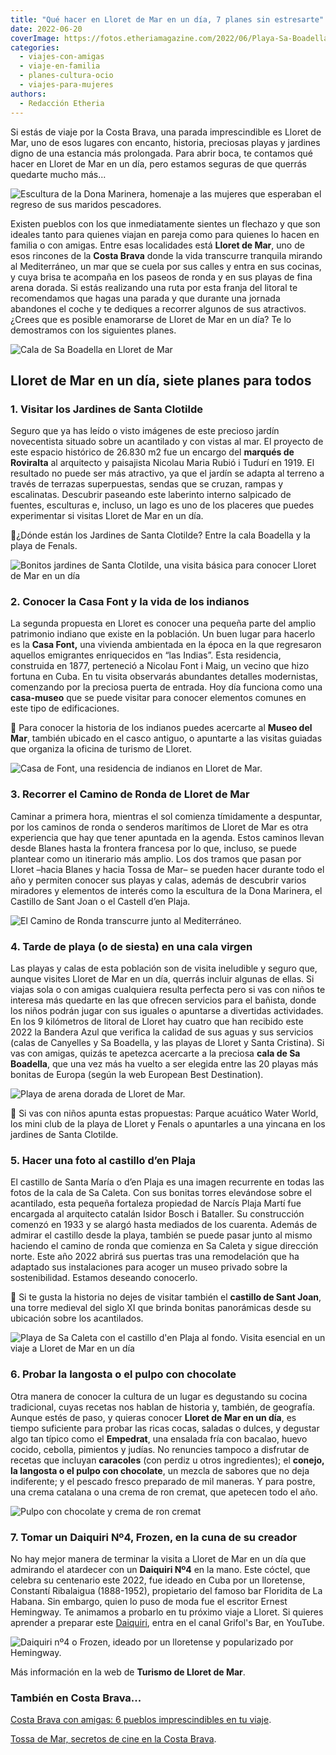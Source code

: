 ```yaml
---
title: "Qué hacer en Lloret de Mar en un día, 7 planes sin estresarte"
date: 2022-06-20
coverImage: https://fotos.etheriamagazine.com/2022/06/Playa-Sa-Boadella-lloret.jpg
categories: 
  - viajes-con-amigas
  - viaje-en-familia
  - planes-cultura-ocio
  - viajes-para-mujeres
authors: 
  - Redacción Etheria
---
```


Si estás de viaje por la Costa Brava, una parada imprescindible es Lloret de Mar, uno de esos lugares con encanto, historia, preciosas playas y jardines digno de una estancia más prolongada. Para abrir boca, te contamos qué hacer en Lloret de Mar en un día, pero estamos seguras de que querrás quedarte mucho más...

![Escultura de la Dona Marinera, homenaje a las mujeres que esperaban el regreso de sus maridos pescadores.](https://fotos.etheriamagazine.com/2022/06/lloret-Dona-Marinera.jpg "Escultura de la Dona Marinera, homenaje a las mujeres que esperaban el regreso de sus maridos pescadores. © OT Lloret de Mar")

Existen pueblos con los que inmediatamente sientes un flechazo y que son ideales tanto 
para quienes viajan en pareja como para quienes lo hacen en familia o con amigas. Entre 
esas localidades está **Lloret de Mar**, uno de esos rincones de la **Costa Brava** 
donde la vida transcurre tranquila mirando al Mediterráneo, un mar que se cuela por sus 
calles y entra en sus cocinas, y cuya brisa te acompaña en los paseos de ronda y en sus 
playas de fina arena dorada. Si estás realizando una ruta por esta franja del litoral te 
recomendamos que hagas una parada y que durante una jornada abandones el coche y te 
dediques a recorrer algunos de sus atractivos. ¿Crees que es posible enamorarse de 
Lloret de Mar en un día? Te lo demostramos con los siguientes planes. 

![Cala de Sa Boadella en Lloret de Mar](https://fotos.etheriamagazine.com/2022/06/Playa-Sa-Boadella-lloret.jpg "Cala de Sa Boadella. © OT Lloret de Mar.")

## Lloret de Mar en un día, siete planes para todos

### 1\. Visitar los Jardines de Santa Clotilde

Seguro que ya has leído o visto imágenes de este precioso jardín novecentista situado 
sobre un acantilado y con vistas al mar. El proyecto de este espacio histórico de 26.830 
m2 fue un encargo del **marqués de Roviralta** al arquitecto y paisajista Nicolau Maria 
Rubió i Tudurí en 1919. El resultado no puede ser más atractivo, ya que el jardín se 
adapta al terreno a través de terrazas superpuestas, sendas que se cruzan, rampas y 
escalinatas. Descubrir paseando este laberinto interno salpicado de fuentes, esculturas 
e, incluso, un lago es uno de los placeres que puedes experimentar si visitas Lloret de 
Mar en un día. 

📌¿Dónde están los Jardines de Santa Clotilde? Entre la cala Boadella y la playa de 
Fenals. 

![Bonitos jardines de Santa Clotilde, una visita básica para conocer Lloret de Mar en un día](https://fotos.etheriamagazine.com/2022/06/Jardines-Santa-Clotilde.jpg "Bonitos jardines de Santa Clotilde. © OT Lloret de Mar")

### 2\. Conocer la Casa Font y la vida de los indianos

La segunda propuesta en Lloret es conocer una pequeña parte del amplio patrimonio 
indiano que existe en la población. Un buen lugar para hacerlo es la **Casa Font,** una 
vivienda ambientada en la época en la que regresaron aquellos emigrantes enriquecidos en 
“las Indias”. Esta residencia, construida en 1877, perteneció a Nicolau Font i Maig, un 
vecino que hizo fortuna en Cuba. En tu visita observarás abundantes detalles 
modernistas, comenzando por la preciosa puerta de entrada. Hoy día funciona como una 
**casa-museo** que se puede visitar para conocer elementos comunes en este tipo de 
edificaciones. 

📌 Para conocer la historia de los indianos puedes acercarte al **Museo del Mar**, 
también ubicado en el casco antiguo, o apuntarte a las visitas guiadas que organiza la 
oficina de turismo de Lloret. 

![Casa de Font, una residencia de indianos en Lloret de Mar.](https://fotos.etheriamagazine.com/2022/06/lloret-mar-Can-Font.jpg "Casa de Font, una residencia de indianos de la localidad. © OT Lloret de Mar")

### 3\. Recorrer el Camino de Ronda de Lloret de Mar

Caminar a primera hora, mientras el sol comienza tímidamente a despuntar, por los 
caminos de ronda o senderos marítimos de Lloret de Mar es otra experiencia que hay que 
tener apuntada en la agenda. Estos caminos llevan desde Blanes hasta la frontera 
francesa por lo que, incluso, se puede plantear como un itinerario más amplio. Los dos 
tramos que pasan por Lloret –hacia Blanes y hacia Tossa de Mar– se pueden hacer durante 
todo el año y permiten conocer sus playas y calas, además de descubrir varios miradores 
y elementos de interés como la escultura de la Dona Marinera, el Castillo de Sant Joan o 
el Castell d’en Plaja. 

![El Camino de Ronda transcurre junto al Mediterráneo.](https://fotos.etheriamagazine.com/2022/06/lloret-mar-Camino-de-Ronda.jpg "El Camino de Ronda transcurre junto al Mediterráneo. © OT Lloret de Mar")

### 4\. Tarde de playa (o de siesta) en una cala virgen

Las playas y calas de esta población son de visita ineludible y seguro que, aunque 
visites Lloret de Mar en un día, querrás incluir algunas de ellas. Si viajas sola o con 
amigas cualquiera resulta perfecta pero si vas con niños te interesa más quedarte en las 
que ofrecen servicios para el bañista, donde los niños podrán jugar con sus iguales o 
apuntarse a divertidas actividades. En los 9 kilómetros de litoral de Lloret hay cuatro 
que han recibido este 2022 la Bandera Azul que verifica la calidad de sus aguas y sus 
servicios (calas de Canyelles y Sa Boadella, y las playas de Lloret y Santa Cristina). 
Si vas con amigas, quizás te apetezca acercarte a la preciosa **cala de Sa Boadella**, 
que una vez más ha vuelto a ser elegida entre las 20 playas más bonitas de Europa (según 
la web European Best Destination). 

![Playa de arena dorada de Lloret de Mar.](https://fotos.etheriamagazine.com/2022/06/Playa-Lloret-mar.jpg "Playa de arena dorada de Lloret de Mar.")

📌 Si vas con niños apunta estas propuestas: Parque acuático Water World, los mini club 
de la playa de Lloret y Fenals o apuntarles a una yincana en los jardines de Santa 
Clotilde. 

### 5\. Hacer una foto al castillo d’en Plaja

El castillo de Santa María o d’en Plaja es una imagen recurrente en todas las fotos de 
la cala de Sa Caleta. Con sus bonitas torres elevándose sobre el acantilado, esta 
pequeña fortaleza propiedad de Narcís Plaja Martí fue encargada al arquitecto catalán 
Isidor Bosch i Bataller. Su construcción comenzó en 1933 y se alargó hasta mediados de 
los cuarenta. Además de admirar el castillo desde la playa, también se puede pasar junto 
al mismo haciendo el camino de ronda que comienza en Sa Caleta y sigue dirección norte. 
Este año 2022 abrirá sus puertas tras una remodelación que ha adaptado sus instalaciones 
para acoger un museo privado sobre la sostenibilidad. Estamos deseando conocerlo. 

📌 Si te gusta la historia no dejes de visitar también el **castillo de Sant Joan**, una 
torre medieval del siglo XI que brinda bonitas panorámicas desde su ubicación sobre los 
acantilados. 

![Playa de Sa Caleta con el castillo d'en Plaja al fondo. Visita esencial en un viaje a Lloret de Mar en un día](https://fotos.etheriamagazine.com/2022/06/lloret-mar-Sa-Caleta.jpg "Playa de Sa Caleta con el castillo d'en Plaja al fondo. © OT Lloret de Mar")

### 6\. Probar la langosta o el pulpo con chocolate

Otra manera de conocer la cultura de un lugar es degustando su cocina tradicional, cuyas 
recetas nos hablan de historia y, también, de geografía. Aunque estés de paso, y quieras 
conocer **Lloret de Mar en un día**, es tiempo suficiente para probar las ricas cocas, 
saladas o dulces, y degustar algo tan típico como el **Empedrat**, una ensalada fría con 
bacalao, huevo cocido, cebolla, pimientos y judías. No renuncies tampoco a disfrutar de 
recetas que incluyan **caracoles** (con perdiz u otros ingredientes); el **conejo, la 
langosta o el pulpo con chocolate**, un mezcla de sabores que no deja indiferente; y el 
pescado fresco preparado de mil maneras. Y para postre, una crema catalana o una crema 
de ron cremat, que apetecen todo el año. 

![Pulpo con chocolate y crema de ron cremat](https://fotos.etheriamagazine.com/2022/06/pulpo-chocolate-lloret.jpg "Pulpo con chocolate y crema de ron cremat. © Lloret de Mar")

### 7\. Tomar un Daiquiri Nº4, Frozen, en la cuna de su creador

No hay mejor manera de terminar la visita a Lloret de Mar en un día que admirando el 
atardecer con un **Daiquiri Nº4** en la mano. Este cóctel, que celebra su centenario 
este 2022, fue ideado en Cuba por un lloretense, Constantí Ribalaigua (1888-1952), 
propietario del famoso bar Floridita de La Habana. Sin embargo, quien lo puso de moda 
fue el escritor Ernest Hemingway. Te animamos a probarlo en tu próximo viaje a Lloret. 
Si quieres aprender a preparar este [Daiquiri](https://www.youtube.com/watch?v=bLKuVKlbtsY&t=6s), 
entra en el canal Grifol's Bar, en YouTube. 

![Daiquiri nº4 o Frozen, ideado por un lloretense y popularizado por Hemingway.](https://fotos.etheriamagazine.com/2022/06/daiquiri-4-lloret-mar.jpg "Daiquiri nº4 o Frozen, ideado por un lloretense y popularizado por Hemingway. © Pepa García")

Más información en la web de **Turismo de Lloret de Mar**. 

### También en Costa Brava...

[Costa Brava con amigas: 6 pueblos imprescindibles en tu 
viaje](https://etheriamagazine.com/2019/05/28/pueblos-imprescindibles-viaje-amigas-costa-brava/). 

[Tossa de Mar, secretos de cine en la Costa 
Brava](https://etheriamagazine.com/2020/06/24/viajes-por-espana-que-ver-hacer-tossa-de-mar-costa-brava/).
